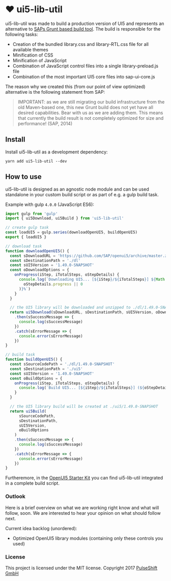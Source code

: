 # ❤ ui5-lib-util
ui5-lib-util was made to build a production version of UI5 and represents an alternative to [SAPs Grunt based build tool](https://github.com/SAP/openui5/blob/master/docs/developing.md).
The build is responsible for the following tasks:
- Creation of the bundled library.css and library-RTL.css file for all available themes
- Minification of CSS
- Minification of JavaScript
- Combination of JavaScript control files into a single library-preload.js file
- Combination of the most important UI5 core files into sap-ui-core.js

The reason why we created this (from our point of view optimized) alternative is the following statement from SAP:
> IMPORTANT: as we are still migrating our build infrastructure from the old Maven-based one, this new Grunt build does not yet have all desired capabilities. Bear with us as we are adding them. This means that currently the build result is not completely optimized for size and performance! (SAP, 2014)

## Install
Install ui5-lib-util as a development dependency:
```
yarn add ui5-lib-util --dev
```

## How to use
ui5-lib-util is designed as an agnostic node module and can be used standalone in your custom build script or as part of e.g. a gulp build task.

Example with gulp `4.0.0` (JavaScript ES6):
```js
import gulp from 'gulp'
import { ui5Download, ui5Build } from 'ui5-lib-util'

// create gulp task
const loadUI5 = gulp.series(downloadOpenUI5, buildOpenUI5)
export { loadUI5 }

// download task
function downloadOpenUI5() {
  const sDownloadURL = 'https://github.com/SAP/openui5/archive/master.zip'
  const sDestinationPath = './dl'
  const sUI5Version = '1.49.0-SNAPSHOT'
  const oDownloadOptions = {
    onProgress(iStep, iTotalSteps, oStepDetails) {
      console.log(`Downloading UI5... [${iStep}/${iTotalSteps}] ${Math.round(
        oStepDetails.progress || 0
      )}%`)
    }
  }

  // the UI5 library will be downloaded and unzipped to ./dl/1.49.0-SNAPSHOT
  return ui5Download(sDownloadURL, sDestinationPath, sUI5Version, oDownloadOptions)
    .then(sSuccessMessage => {
      console.log(sSuccessMessage)
    })
    .catch(sErrorMessage => {
      console.error(sErrorMessage)
    })
}

// build task
function buildOpenUI5() {
  const sSourceCodePath = './dl/1.49.0-SNAPSHOT'
  const sDestinationPath = './ui5'
  const sUI5Version = '1.49.0-SNAPSHOT'
  const oBuildOptions = {
    onProgress(iStep, iTotalSteps, oStepDetails) {
      console.log(`Build UI5... [${iStep}/${iTotalSteps}] (${oStepDetails.name})`)
    }
  }

  // the UI5 library build will be created at ./ui5/1.49.0-SNAPSHOT
  return ui5Build(
      sSourceCodePath,
      sDestinationPath,
      sUI5Version,
      oBuildOptions
    )
    .then(sSuccessMessage => {
      console.log(sSuccessMessage)
    })
    .catch(sErrorMessage => {
      console.error(sErrorMessage)
    })
}

```

Furtheremore, in the [OpenUI5 Starter Kit](https://github.com/pulseshift/openui5-gulp-starter-kit) you can find ui5-lib-util integrated in a complete build script.


### Outlook

Here is a brief overview on what we are working right know and what will follow, soon. We are interested to hear your opinion on what should follow next.

Current idea backlog (unordered):
- Optimized OpenUI5 library modules (containing only these controls you used)

### License

This project is licensed under the MIT license.
Copyright 2017 [PulseShift GmbH](https://pulseshift.com/en/index.html)
